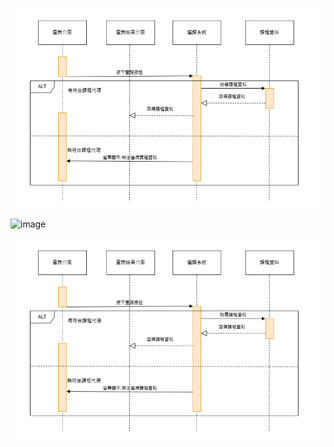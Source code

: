 ![image](https://github.com/tairong123/course_selection/blob/master/repo/%E5%BA%8F%E5%88%971.png)

![image](https://github.com/tairong123/course_selection/blob/master/repo/%E5%9C%961.png)

![image](https://github.com/tairong123/course_selection/blob/master/repo/%E5%BA%8F%E5%88%971.png)
